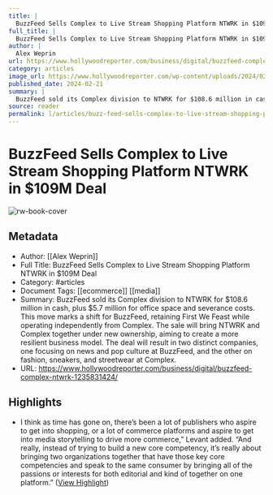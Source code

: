 ```yaml
---
title: |
  BuzzFeed Sells Complex to Live Stream Shopping Platform NTWRK in $109M Deal
full_title: |
  BuzzFeed Sells Complex to Live Stream Shopping Platform NTWRK in $109M Deal
author: |
  Alex Weprin
url: https://www.hollywoodreporter.com/business/digital/buzzfeed-complex-ntwrk-1235831424/
category: articles
image_url: https://www.hollywoodreporter.com/wp-content/uploads/2024/02/ComplexCon-Atmosphere-GettyImages-621532194-H-2024.jpg?w=1024
published_date: 2024-02-21
summary: |
  BuzzFeed sold its Complex division to NTWRK for $108.6 million in cash, plus $5.7 million for office space and severance costs. This move marks a shift for BuzzFeed, retaining First We Feast while operating independently from Complex. The sale will bring NTWRK and Complex together under new ownership, aiming to create a more resilient business model. The deal will result in two distinct companies, one focusing on news and pop culture at BuzzFeed, and the other on fashion, sneakers, and streetwear at Complex.
source: reader
permalink: l/articles/buzz-feed-sells-complex-to-live-stream-shopping-platform-ntwrk-in-109-m-deal
---
```

# BuzzFeed Sells Complex to Live Stream Shopping Platform NTWRK in $109M Deal

![rw-book-cover](https://www.hollywoodreporter.com/wp-content/uploads/2024/02/ComplexCon-Atmosphere-GettyImages-621532194-H-2024.jpg?w=1024)

## Metadata
- Author: [[Alex Weprin]]
- Full Title: BuzzFeed Sells Complex to Live Stream Shopping Platform NTWRK in $109M Deal
- Category: #articles
- Document Tags: [[ecommerce]] [[media]] 
- Summary: BuzzFeed sold its Complex division to NTWRK for $108.6 million in cash, plus $5.7 million for office space and severance costs. This move marks a shift for BuzzFeed, retaining First We Feast while operating independently from Complex. The sale will bring NTWRK and Complex together under new ownership, aiming to create a more resilient business model. The deal will result in two distinct companies, one focusing on news and pop culture at BuzzFeed, and the other on fashion, sneakers, and streetwear at Complex.
- URL: https://www.hollywoodreporter.com/business/digital/buzzfeed-complex-ntwrk-1235831424/

## Highlights
- I think as time has gone on, there’s been a lot of publishers who aspire to get into shopping, or a lot of commerce platforms and aspire to get into media storytelling to drive more commerce,” Levant added. “And really, instead of trying to build a new core competency, it’s really about bringing two organizations together that have those key core competencies and speak to the same consumer by bringing all of the passions or interests for both editorial and kind of together on one platform.” ([View Highlight](https://read.readwise.io/read/01hqb0narn5z1mdveg4r977b2p))


